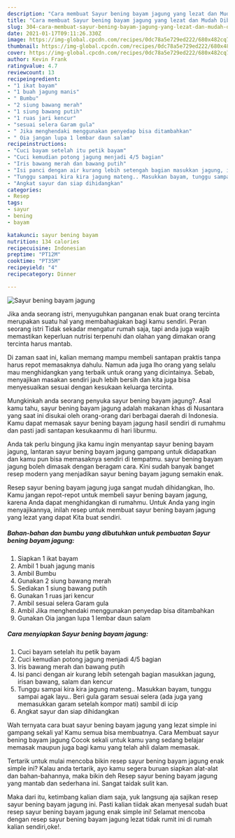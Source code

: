 ```yaml
---
description: "Cara membuat Sayur bening bayam jagung yang lezat dan Mudah Dibuat"
title: "Cara membuat Sayur bening bayam jagung yang lezat dan Mudah Dibuat"
slug: 304-cara-membuat-sayur-bening-bayam-jagung-yang-lezat-dan-mudah-dibuat
date: 2021-01-17T09:11:26.330Z
image: https://img-global.cpcdn.com/recipes/0dc78a5e729ed222/680x482cq70/sayur-bening-bayam-jagung-foto-resep-utama.jpg
thumbnail: https://img-global.cpcdn.com/recipes/0dc78a5e729ed222/680x482cq70/sayur-bening-bayam-jagung-foto-resep-utama.jpg
cover: https://img-global.cpcdn.com/recipes/0dc78a5e729ed222/680x482cq70/sayur-bening-bayam-jagung-foto-resep-utama.jpg
author: Kevin Frank
ratingvalue: 4.7
reviewcount: 13
recipeingredient:
- "1 ikat bayam"
- "1 buah jagung manis"
- " Bumbu"
- "2 siung bawang merah"
- "1 siung bawang putih"
- "1 ruas jari kencur"
- "sesuai selera Garam gula"
- " Jika menghendaki menggunakan penyedap bisa ditambahkan"
- " Oia jangan lupa 1 lembar daun salam"
recipeinstructions:
- "Cuci bayam setelah itu petik bayam"
- "Cuci kemudian potong jagung menjadi 4/5 bagian"
- "Iris bawang merah dan bawang putih"
- "Isi panci dengan air kurang lebih setengah bagian masukkan jagung, irisan bawang, salam dan kencur"
- "Tunggu sampai kira kira jagung mateng.. Masukkan bayam, tunggu sampai agak layu.. Beri gula garam sesuai selera (ada juga yang memasukkan garam setelah kompor mati) sambil di icip"
- "Angkat sayur dan siap dihidangkan"
categories:
- Resep
tags:
- sayur
- bening
- bayam

katakunci: sayur bening bayam 
nutrition: 134 calories
recipecuisine: Indonesian
preptime: "PT12M"
cooktime: "PT35M"
recipeyield: "4"
recipecategory: Dinner

---
```



![Sayur bening bayam jagung](https://img-global.cpcdn.com/recipes/0dc78a5e729ed222/680x482cq70/sayur-bening-bayam-jagung-foto-resep-utama.jpg)

Jika anda seorang istri, menyuguhkan panganan enak buat orang tercinta merupakan suatu hal yang membahagiakan bagi kamu sendiri. Peran seorang istri Tidak sekadar mengatur rumah saja, tapi anda juga wajib memastikan keperluan nutrisi terpenuhi dan olahan yang dimakan orang tercinta harus mantab.

Di zaman  saat ini, kalian memang mampu membeli santapan praktis tanpa harus repot memasaknya dahulu. Namun ada juga lho orang yang selalu mau menghidangkan yang terbaik untuk orang yang dicintainya. Sebab, menyajikan masakan sendiri jauh lebih bersih dan kita juga bisa menyesuaikan sesuai dengan kesukaan keluarga tercinta. 



Mungkinkah anda seorang penyuka sayur bening bayam jagung?. Asal kamu tahu, sayur bening bayam jagung adalah makanan khas di Nusantara yang saat ini disukai oleh orang-orang dari berbagai daerah di Indonesia. Kamu dapat memasak sayur bening bayam jagung hasil sendiri di rumahmu dan pasti jadi santapan kesukaanmu di hari liburmu.

Anda tak perlu bingung jika kamu ingin menyantap sayur bening bayam jagung, lantaran sayur bening bayam jagung gampang untuk didapatkan dan kamu pun bisa memasaknya sendiri di tempatmu. sayur bening bayam jagung boleh dimasak dengan beragam cara. Kini sudah banyak banget resep modern yang menjadikan sayur bening bayam jagung semakin enak.

Resep sayur bening bayam jagung juga sangat mudah dihidangkan, lho. Kamu jangan repot-repot untuk membeli sayur bening bayam jagung, karena Anda dapat menghidangkan di rumahmu. Untuk Anda yang ingin menyajikannya, inilah resep untuk membuat sayur bening bayam jagung yang lezat yang dapat Kita buat sendiri.

<!--inarticleads1-->

##### Bahan-bahan dan bumbu yang dibutuhkan untuk pembuatan Sayur bening bayam jagung:

1. Siapkan 1 ikat bayam
1. Ambil 1 buah jagung manis
1. Ambil  Bumbu
1. Gunakan 2 siung bawang merah
1. Sediakan 1 siung bawang putih
1. Gunakan 1 ruas jari kencur
1. Ambil sesuai selera Garam gula
1. Ambil  Jika menghendaki menggunakan penyedap bisa ditambahkan
1. Gunakan  Oia jangan lupa 1 lembar daun salam




<!--inarticleads2-->

##### Cara menyiapkan Sayur bening bayam jagung:

1. Cuci bayam setelah itu petik bayam
1. Cuci kemudian potong jagung menjadi 4/5 bagian
1. Iris bawang merah dan bawang putih
1. Isi panci dengan air kurang lebih setengah bagian masukkan jagung, irisan bawang, salam dan kencur
1. Tunggu sampai kira kira jagung mateng.. Masukkan bayam, tunggu sampai agak layu.. Beri gula garam sesuai selera (ada juga yang memasukkan garam setelah kompor mati) sambil di icip
1. Angkat sayur dan siap dihidangkan




Wah ternyata cara buat sayur bening bayam jagung yang lezat simple ini gampang sekali ya! Kamu semua bisa membuatnya. Cara Membuat sayur bening bayam jagung Cocok sekali untuk kamu yang sedang belajar memasak maupun juga bagi kamu yang telah ahli dalam memasak.

Tertarik untuk mulai mencoba bikin resep sayur bening bayam jagung enak simple ini? Kalau anda tertarik, ayo kamu segera buruan siapkan alat-alat dan bahan-bahannya, maka bikin deh Resep sayur bening bayam jagung yang mantab dan sederhana ini. Sangat taidak sulit kan. 

Maka dari itu, ketimbang kalian diam saja, yuk langsung aja sajikan resep sayur bening bayam jagung ini. Pasti kalian tiidak akan menyesal sudah buat resep sayur bening bayam jagung enak simple ini! Selamat mencoba dengan resep sayur bening bayam jagung lezat tidak rumit ini di rumah kalian sendiri,oke!.

